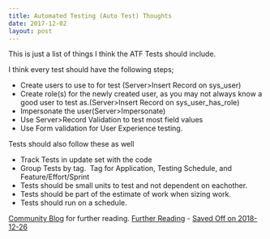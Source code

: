 ```yaml
---
title: Automated Testing (Auto Test) Thoughts
date: 2017-12-02
layout: post
---
```


This is just a list of things I think the ATF Tests should include.

<!--more-->

I think every test should have the following steps;

- Create users to use to for test (Server>Insert Record on sys_user)
- Create role(s) for the newly created user, as you may not always know a good user to test as.(Server>Insert Record on sys_user_has_role)
- Impersonate the user(Server>Impersonate)
- Use Server>Record Validation to test most field values
- Use Form validation for User Experience testing.

Tests should also follow these as well

- Track Tests in update set with the code
- Group Tests by tag.  Tag for Application, Testing Schedule, and Feature/Effort/Sprint
- Tests should be small units to test and not dependent on eachother.
- Tests should be part of the estimate of work when sizing work.
- Tests should run on a schedule.

[Community Blog](https://community.servicenow.com/community?id=community_blog&sys_id=1a4e66addbd0dbc01dcaf3231f96192f) for further reading.
[Further Reading](https://www.servicenow.com/content/dam/servicenow-assets/public/en-us/doc-type/other-document/nowforum/sydney/hands-on-lab2-automated-testing-framework.pdf) - [Saved Off on 2018-12-26](/uploads/hands-on-lab2-automated-testing-framework.pdf)

